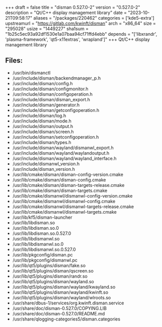+++
draft = false
title = "disman 0.527.0-2"
version = "0.527.0-2"
description = "Qt/C++ display management library"
date = "2023-10-21T09:58:17"
aliases = "/packages/220462"
categories = ['kde5-extra']
upstreamurl = "https://gitlab.com/kwinft/disman"
arch = "x86_64"
size = "295028"
usize = "1449227"
sha1sum = "1b25c5ec93a92df1530e1a07baa94cf71ffd4ebb"
depends = "['libxrandr', 'plasma-framework', 'qt5-x11extras', 'wrapland']"
+++
Qt/C++ display management library

## Files: 
* /usr/bin/dismanctl
* /usr/include/disman/backendmanager_p.h
* /usr/include/disman/config.h
* /usr/include/disman/configmonitor.h
* /usr/include/disman/configoperation.h
* /usr/include/disman/disman_export.h
* /usr/include/disman/generator.h
* /usr/include/disman/getconfigoperation.h
* /usr/include/disman/log.h
* /usr/include/disman/mode.h
* /usr/include/disman/output.h
* /usr/include/disman/screen.h
* /usr/include/disman/setconfigoperation.h
* /usr/include/disman/types.h
* /usr/include/disman/wayland/dismanwl_export.h
* /usr/include/disman/wayland/waylandoutput.h
* /usr/include/disman/wayland/wayland_interface.h
* /usr/include/dismanwl_version.h
* /usr/include/disman_version.h
* /usr/lib/cmake/disman/disman-config-version.cmake
* /usr/lib/cmake/disman/disman-config.cmake
* /usr/lib/cmake/disman/disman-targets-release.cmake
* /usr/lib/cmake/disman/disman-targets.cmake
* /usr/lib/cmake/dismanwl/dismanwl-config-version.cmake
* /usr/lib/cmake/dismanwl/dismanwl-config.cmake
* /usr/lib/cmake/dismanwl/dismanwl-targets-release.cmake
* /usr/lib/cmake/dismanwl/dismanwl-targets.cmake
* /usr/lib/kf5/disman-launcher
* /usr/lib/libdisman.so
* /usr/lib/libdisman.so.0
* /usr/lib/libdisman.so.0.527.0
* /usr/lib/libdismanwl.so
* /usr/lib/libdismanwl.so.0
* /usr/lib/libdismanwl.so.0.527.0
* /usr/lib/pkgconfig/disman.pc
* /usr/lib/pkgconfig/dismanwl.pc
* /usr/lib/qt5/plugins/disman/fake.so
* /usr/lib/qt5/plugins/disman/qscreen.so
* /usr/lib/qt5/plugins/disman/randr.so
* /usr/lib/qt5/plugins/disman/wayland.so
* /usr/lib/qt5/plugins/disman/wayland/kwayland.so
* /usr/lib/qt5/plugins/disman/wayland/kwinft.so
* /usr/lib/qt5/plugins/disman/wayland/wlroots.so
* /usr/share/dbus-1/services/org.kwinft.disman.service
* /usr/share/doc/disman-0.527.0/COPYING.LIB
* /usr/share/doc/disman-0.527.0/README.md
* /usr/share/qlogging-categories5/disman.categories
